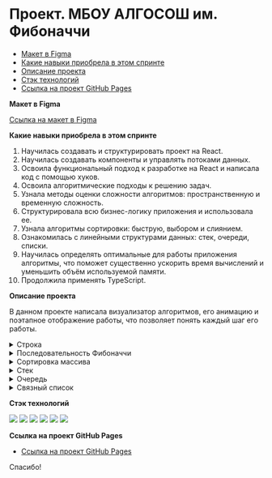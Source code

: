 # Проект. МБОУ АЛГОСОШ им. Фибоначчи

- [Макет в Figma](#figma)
- [Какие навыки приобрела в этом спринте](#skills)
- [Описание проекта](#about)
- [Стэк технологий](#stack)
- [Ссылка на проект GitHub Pages](https://krekser37.github.io/St_burgers/)

<a name='figma'>**Макет в Figma**</a>

[Ссылка на макет в Figma](https://www.figma.com/file/RIkypcTQN5d37g7RRTFid0/Algososh_external_link?node-id=0%3A1)

<a name='skills'>**Какие навыки приобрела в этом спринте**</a>

1. Научилась создавать и структурировать проект на React.
2. Научилась создавать компоненты и управлять потоками данных.
3. Освоила функциональный подход к разработке на React и написала код с помощью хуков.
4. Освоила алгоритмические подходы к решению задач.
5. Узнала методы оценки сложности алгоритмов: пространственную и временную сложность.
6. Структурировала всю бизнес-логику приложения и использовала ее.
7. Узнала алгоритмы сортировки: быструю, выбором и слиянием.
8. Ознакомилась с линейными структурами данных: стек, очереди, списки.
9. Научилась определять оптимальные для работы приложения алгоритмы, что поможет существенно ускорить время вычислений и уменьшить объём используемой памяти.
10. Продолжила применять TypeScript.

<a name='about'>**Описание проекта**</a>

В данном проекте написала визуализатор алгоритмов, его анимацию и поэтапное отображение работы, что позволяет понять каждый шаг его работы.

<details><summary>Строка</summary>

На этом экране предстоит развернуть строку.

Начальное состояние страницы

![Начальное состояние страницы](README_static/Untitled.png)

Введите текст в инпут и нажмите развернуть.

Сначала на экране появляется слово, буквы которого записаны в синие кружки.

![Строка в исходном виде](README_static/Untitled%201.png)

Строка в исходном виде

Два кандидата на сортировку подсвечены цветом `#D252E1`. Уже отсортированные элементы выделены `#7FE051`.

На скриншоте показана строка, в которой поменяли местами крайние символы:

![Промежуточный этап разворота строки](README_static/Untitled%202.png)

Промежуточный этап разворота строки

Выделение повторяется, пока полностью не развернётся строка.
Анимация выполняется плавно.

</details>

<details><summary>Последовательность Фибоначчи</summary>
На этом экране предстоит сгенерировать `n` чисел последовательности Фибоначчи.

![Начальное состояние страницы](README_static/Untitled%203.png)

Начальное состояние страницы

Например, ввели 4, тогда на экране появиться ряд 1, 1, 2, 3, 5. В инпут можно вводить только положительные целые числа. И так как последовательность бесконечна, добавлена максимальная граница ввода 1 ≤ `n`≤ 19.

Элементы отображаются постепенно. Сначала появляется один, потом второй, третий и так до `n`. Пока ряд появился не полностью.

![Сгенерированная последовательность](README_static/Untitled%204.png)

Сгенерированная последовательность

Анимация выполняется плавно.

</details>

<details><summary>Сортировка массива</summary>
На этом экране визуализированы алгоритмы сортировки выбором и пузырьком по возрастанию или по убыванию.

![Начальное состояние страницы](README_static/Untitled%205.png)

Начальное состояние страницы

Задается рандомный массив случайных целых чисел $[0; 100]$, минимальное количество элементов массива `minLen = 3`, максимальное `maxLen = 17`. Максимальное значение элемента массива равно 100, это же значение является процентным соотношением высоты столбца. В качестве максимальной высоты взяли 340px.

Когда нажимаете «По убыванию» или «По возрастанию», запускается процесс сортировки в зависимости от выбранного способа: выбором или пузырьком.

Сортировка массива выполняется плавно.

</details>

<details><summary>Стек</summary>

На этом экране визуализировано удаление и добавление элементов в структуру данных стек

![Начальное состояние страницы](README_static/Untitled%206.png)

Начальное состояние страницы

Если ввести в инпут значение и нажать «Добавить», в стеке появляется первый элемент, который необходимо отрисовать на странице.

Инпут очищается после добавления элемента в стек.

При добавлении ещё одного элемента справа от предыдущего появляется Circle с новым значением и индексом 1. И теперь уже над ним отображается подпись `top`. В момент добавления на долю секунды подсвечивается новый элемент цветом `#D252E1`.

Если в инпуте нет числа, по клику на кнопку «Добавить» метод `push(item)` не вызывается.

Если нажать «Удалить», из стека извлекается только верхний элемент. Удаляемый элемент выделяется цветом, надпись `top` перемещается на его левого соседа.

Если в стеке всего один элемент, то после нажатия «Удалить» на странице не отображаются никакие элементы стека.

По клику на кнопку «Очистить» из стека удаляются все элементы сразу.

</details>

<details><summary>Очередь</summary>
На этом экране визуализированы удаление и добавление элементов в структуру данных «очередь».

![Начальное состояние страницы](README_static/Untitled%207.png)

Начальное состояние страницы

Если ввести в инпут значение 2 и нажать «Добавить», элемент отображается под индексом 0. Также на элементе есть указатели `head` и `tail`. Инпут при этом очищается.

![Очередь с одним элементом](README_static/Untitled%208.png)

Очередь с одним элементом

При добавлении элементов в очередь позиция tail смещается, на долю секунды новый элемент выделяется цветом `#D252E1`.

![Очередь из трёх элементов в момент добавления](README_static/Untitled%209.png)

Очередь из трёх элементов в момент добавления

Теперь если нажать «Удалить», из очереди извлекается элемент под индексом 0 (на долю секунды подсвечивается `#D252E1`), a `head` перемещается на элемент с индексом 1.

![Очередь после `dequeue();`](README_static/Untitled%2010.png)

Очередь после `dequeue();`

</details>

<details><summary>Связный список</summary>

На этом экране реализованы удаление и добавление элементов в связный список.

![Начальное состояние страницы](README_static/Untitled%2011.png)

Начальное состояние страницы

**При добавлении в head** элемент появляется над первым элементом вместо надписи head.

![Добавление в head](README_static/Untitled%2012.png)

Добавление в head

Затем он занимает первое место в списке и на долю секунды выделяется зелёным цветом. Теперь над новым элементом написано head, и он указывает на предыдущий head-элемент.

![Отображение нового элемента в head](README_static/Untitled%2013.png)

Отображение нового элемента в head

**При добавлении в tail** элемент появляется в хвосте над элементом с надписью tail. Затем он занимает последнее место в списке и на долю секунды выделяется зелёным цветом. Теперь под новым элементом написано tail.

**При добавлении элемента по индексу** должны быть заполнены два поля: «Введите значение» и «Введите индекс». Вся анимация выполняется поэтапно:

- По клику на «Добавить по индексу» новый элемент отображается над первым элементом.
- Пока ищем нужный индекс, поочерёдно подсвечиваются элементы. Добавляемый элемент перепрыгивает по списку до искомого индекса.
- Когда индекс найден, отображается новый элемент над ним и добавляется.

В этом примере число 10 должно занимать индекс 2.

![Добавление по индексу. Поиск индекса](README_static/Untitled%2014.png)

Добавление по индексу. Поиск индекса

После успешного добавления 10 стоит под порядковым номером 2 и указывает на 34. Новый добавленный элемент выделите цветом. Через долю секунды все цветовые выделения и лоадер на кнопке — вставка завершена.

![Добавление по индексу. Новый элемент в списке](README_static/Untitled%2015.png)

Добавление по индексу. Новый элемент в списке

**При удалении элемента по индексу** сначала выделяются цветом элементы, пока не достигнем нужного индекса. Затем очищается значение в элементе и снизу отображается маленький кружок с удаляемым значением.

Например, ввели индекс 2 и нажали «Удалить по индексу». Сначала цветом выделяется элемент с индексом 0, потом с индексом 1, и когда дошли до нужного индекса, то удаляется элемент из связного списка:

![Удаление элемента под индексом 2](README_static/Untitled%2016.png)

Удаление элемента под индексом 2

**При удалении элемента из tail** кружок замещает надпись tail.

![Удаление элемента из tail](README_static/Untitled%2017.png)

Удаление элемента из tail

При удалении новый элемент отображать под элементами списка.

</details>

<a name='stack'>**Стэк технологий**</a>

<img src="https://img.shields.io/badge/HTML-696969?style=for-the-badge&logo=HTML5&logoColor=#F7DF1E"> <img src="https://img.shields.io/badge/CSS3-696969?style=for-the-badge&logo=CSS3&logoColor=blue"> <img src="https://img.shields.io/badge/BEM-696969?style=for-the-badge&logo=BEM&logoColor=#F7DF1E"> <img src="https://img.shields.io/badge/JavaScript-696969?style=for-the-badge&logo=JavaScript&logoColor=#F7DF1E">  <img src="https://img.shields.io/badge/github-696969?style=for-the-badge&logo=github&logoColor=#F7DF1E"> <img src="https://img.shields.io/badge/Visual Studio Code-696969?style=for-the-badge&logo=Visual Studio Code&logoColor=#F7DF1E">
  
 <a name='project'>**Ссылка на проект GitHub Pages**</a>

* [Ссылка на проект GitHub Pages](https://krekser37.github.io/algososhMy/)

Спасибо!
